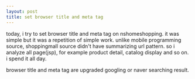 ```yaml
---
layout: post
title: set browser title and meta tag
---
```


today,
i try to set browser title and meta tag on nshomeshopping.
it was simple but it was a repetition of simple work.
unlike mobile programming source, shoppingmall source didn't have summarizing url pattern. 
so i analyze all page(jsp), for example product detail, catalog display and so on.
i spend it all day.

browser title and meta tag are upgraded googling or naver searching result. 
